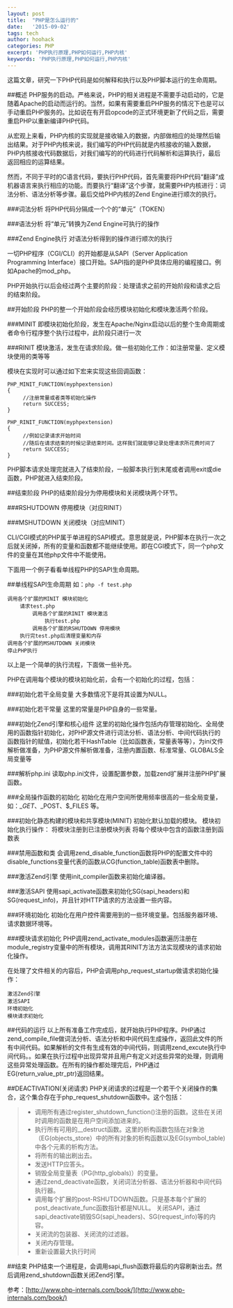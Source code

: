 ```yaml
---
layout: post
title:  "PHP是怎么运行的"
date:   '2015-09-02'
tags: tech
author: hoohack
categories: PHP
excerpt: 'PHP执行原理,PHP如何运行,PHP内核'
keywords: 'PHP执行原理,PHP如何运行,PHP内核'
---
```


这篇文章，研究一下PHP代码是如何解释和执行以及PHP脚本运行的生命周期。

##概述
PHP服务的启动。严格来说，PHP的相关进程是不需要手动启动的，它是随着Apache的启动而运行的。当然，如果有需要重启PHP服务的情况下也是可以手动重启PHP服务的。比如说在有开启opcode的正式环境更新了代码之后，需要重启PHP以重新编译PHP代码。

从宏观上来看，PHP内核的实现就是接收输入的数据，内部做相应的处理然后输出结果。对于PHP内核来说，我们编写的PHP代码就是内核接收的输入数据，PHP内核接收代码数据后，对我们编写的的代码进行代码解析和运算执行，最后返回相应的运算结果。



然而，不同于平时的C语言代码，要执行PHP代码，首先需要将PHP代码“翻译”成机器语言来执行相应的功能。而要执行“翻译”这个步骤，就需要PHP内核进行：词法分析、语法分析等步骤。最后交给PHP内核的Zend Engine进行顺次的执行。

###词法分析
     将PHP代码分隔成一个个的“单元”（TOKEN）

###语法分析
     将“单元”转换为Zend Engine可执行的操作

###Zend Engine执行
     对语法分析得到的操作进行顺次的执行

一切PHP程序（CGI/CLI）的开始都是从SAPI（Server Application Programming Interface）接口开始。SAPI指的是PHP具体应用的编程接口。例如Apache的mod_php。

PHP开始执行以后会经过两个主要的阶段：处理请求之前的开始阶段和请求之后的结束阶段。

##开始阶段
PHP的整一个开始阶段会经历模块初始化和模块激活两个阶段。

###MINIT
    即模块初始化阶段，发生在Apache/Nginx启动以后的整个生命周期或者命令行程序整个执行过程中，此阶段只进行一次

###RINIT
    模块激活，发生在请求阶段。做一些初始化工作：如注册常量、定义模块使用的类等等

模块在实现时可以通过如下宏来实现这些回调函数：
    
    PHP_MINIT_FUNCTION(myphpextension)
    {
         //注册常量或者类等初始化操作
         return SUCCESS;
    }

    PHP_RINIT_FUNCTION(myphpextension)
    {
         //例如记录请求开始时间
         //随后在请求结束的时候记录结束时间。这样我们就能够记录处理请求所花费时间了
         return SUCCESS;
    }

PHP脚本请求处理完就进入了结束阶段，一般脚本执行到末尾或者调用exit或die函数，PHP就进入结束阶段。

##结束阶段
PHP的结束阶段分为停用模块和关闭模块两个环节。

###RSHUTDOWN
    停用模块（对应RINIT）

###MSHUTDOWN
    关闭模块（对应MINIT）

CLI/CGI模式的PHP属于单进程的SAPI模式。意思就是说，PHP脚本在执行一次之后就关闭掉，所有的变量和函数都不能继续使用。即在CGI模式下，同一个php文件的变量在其他php文件中不能使用。

下面用一个例子看看单线程PHP的SAPI生命周期。

##单线程SAPI生命周期
如：`php -f test.php`

    调用各个扩展的MINIT 模块初始化
        请求test.php
            调用各个扩展的RINIT 模块激活
                执行test.php
            调用各个扩展的RSHUTDOWN 停用模块
        执行完test.php后清理变量和内存
    调用各个扩展的MSHUTDOWN 关闭模块
    停止PHP执行

以上是一个简单的执行流程，下面做一些补充。

PHP在调用每个模块的模块初始化前，会有一个初始化的过程，包括：
    
###初始化若干全局变量
    大多数情况下是将其设置为NULL。

###初始化若干常量
    这里的常量是PHP自身的一些常量。

###初始化Zend引擎和核心组件
    这里的初始化操作包括内存管理初始化、全局使用的函数指针初始化，对PHP源文件进行词法分析、语法分析、中间代码执行的函数指针的赋值，初始化若干HashTable（比如函数表，常量表等等），为ini文件解析做准备，为PHP源文件解析做准备，注册内置函数、标准常量、GLOBALS全局变量等

###解析php.ini
    读取php.ini文件，设置配置参数，加载zend扩展并注册PHP扩展函数。

###全局操作函数的初始化
初始化在用户空间所使用频率很高的一些全局变量，如：$\_GET、$\_POST、$\_FILES 等。

###初始化静态构建的模块和共享模块(MINIT)
初始化默认加载的模块。
         模块初始化执行操作：
               将模块注册到已注册模块列表
               将每个模块中包含的函数注册到函数表

###禁用函数和类
会调用zend_disable_function函数将PHP的配置文件中的disable_functions变量代表的函数从CG(function_table)函数表中删除。

###激活Zend引擎
使用init_compiler函数来初始化编译器。

###激活SAPI
使用sapi_activate函数来初始化SG(sapi_headers)和SG(request_info)，并且针对HTTP请求的方法设置一些内容。

###环境初始化
初始化在用户控件需要用到的一些环境变量。包括服务器环境、请求数据环境等。

###模块请求初始化
PHP调用zend_activate_modules函数遍历注册在module_registry变量中的所有模块，调用其RINIT方法方法实现模块的请求初始化操作。

在处理了文件相关的内容后，PHP会调用php_request_startup做请求初始化操作：

    激活Zend引擎
    激活SAPI
    环境初始化
    模块请求初始化

##代码的运行
以上所有准备工作完成后，就开始执行PHP程序。PHP通过zend_compile_file做词法分析、语法分析和中间代码生成操作，返回此文件的所有中间代码。如果解析的文件有生成有效的中间代码，则调用zend_excute执行中间代码。。如果在执行过程中出现异常并且用户有定义对这些异常的处理，则调用这些异常处理函数。在所有的操作都处理完后，PHP通过EG(return_value_ptr_ptr)返回结果。

##DEACTIVATION(关闭请求)
PHP关闭请求的过程是一个若干个关闭操作的集合，这个集合存在于php_request_shutdown函数中。这个包括：

> * 调用所有通过register_shutdown_function()注册的函数。这些在关闭时调用的函数是在用户空间添加进来的。
> * 执行所有可用的__destruct函数。这里的析构函数包括在对象池（EG(objects_store）中的所有对象的析构函数以及EG(symbol_table)中各个元素的析构方法。 
> * 将所有的输出刷出去。 
> * 发送HTTP应答头。
> * 销毁全局变量表（PG(http_globals)）的变量。 
> * 通过zend_deactivate函数，关闭词法分析器、语法分析器和中间代码执行器。 
> * 调用每个扩展的post-RSHUTDOWN函数。只是基本每个扩展的post_deactivate_func函数指针都是NULL。 
关闭SAPI，通过sapi_deactivate销毁SG(sapi_headers)、SG(request_info)等的内容。 
> * 关闭流的包装器、关闭流的过滤器。 
> * 关闭内存管理。 
> * 重新设置最大执行时间 

##结束
PHP结束一个进程是，会调用sapi_flush函数将最后的内容刷新出去。然后调用zend_shutdown函数关闭Zend引擎。

参考：[http://www.php-internals.com/book/](http://www.php-internals.com/book/)
